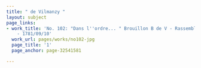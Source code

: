 ```yaml
---
title: " de Vilmanzy "
layout: subject
page_links:
- work_title: 'No. 102: "Dans l''ordre... " Brouillon B de V - Rassemblement des voitures
    - 1781/09/10'
  work_url: pages/works/no102-jpg
  page_title: '1'
  page_anchor: page-32541581

---
```

